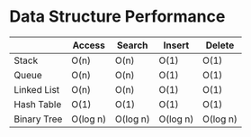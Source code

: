 # Data Structure Performance

|			  | Access		| Search	  | Insert		| Delete   |
| ----------- | ----------- | ----------- | ----------- | -------- |
| Stack		  | O(n)		| O(n)		  | O(1)		| O(1)	   |
| Queue		  | O(n)		| O(n)		  | O(1)		| O(1)     |
| Linked List | O(n)		| O(n)		  | O(1)		| O(1)     |
| Hash Table  | O(1)		| O(1)		  | O(1)		| O(1)     |
| Binary Tree | O(log n)	| O(log n)	  | O(log n)	| O(log n) |
